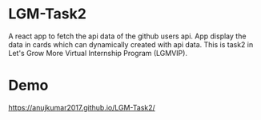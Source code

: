 # LGM-Task2
A react app to fetch the api data of the github users api. App display the data in cards which can dynamically created with api data. This is task2 in Let's Grow More Virtual Internship Program
(LGMVIP).
# Demo
https://anujkumar2017.github.io/LGM-Task2/
